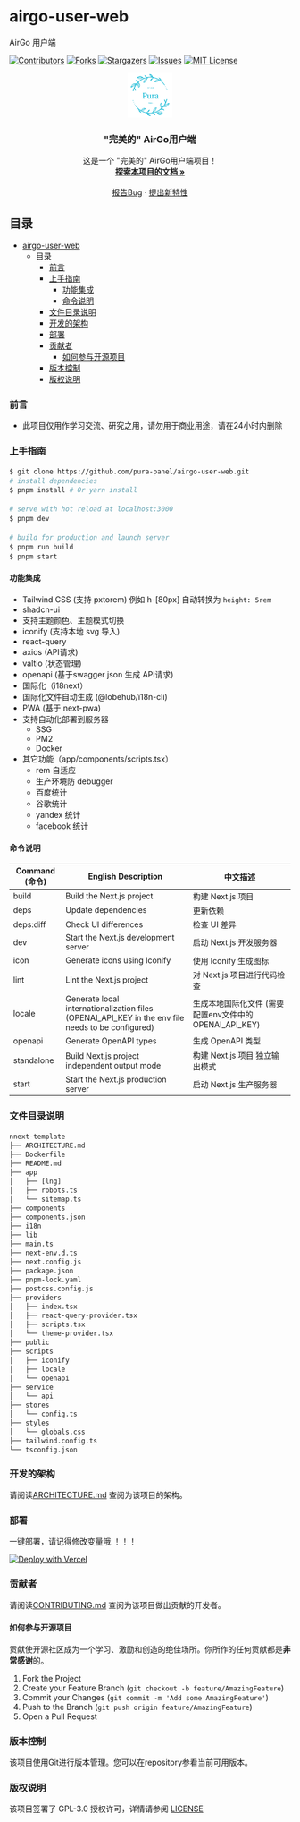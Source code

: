 # airgo-user-web

AirGo 用户端

<!-- PROJECT SHIELDS -->

[![Contributors][contributors-shield]][contributors-url] [![Forks][forks-shield]][forks-url] [![Stargazers][stars-shield]][stars-url] [![Issues][issues-shield]][issues-url] [![MIT License][license-shield]][license-url]

<p align="center">
  <a href="https://github.com/pura-panel/airgo-user-web/">
    <img src="https://raw.githubusercontent.com/pura-panel/pura-assets/main/logo-color.svg" alt="Logo" width="80" height="80">
  </a>

  <h3 align="center">"完美的" AirGo用户端</h3>
  <p align="center">
    这是一个 "完美的" AirGo用户端项目！
    <br />
    <a href="https://github.com/pura-panel/airgo-user-web"><strong>探索本项目的文档 »</strong></a>
    <br />
    <br />
    <a href="https://github.com/pura-panel/airgo-user-web/issues">报告Bug</a>
    ·
    <a href="https://github.com/pura-panel/airgo-user-web/issues">提出新特性</a>
  </p>
</p>

## 目录

- [airgo-user-web](#airgo-user-web)
  - [目录](#目录)
    - [前言](#前言)
    - [上手指南](#上手指南)
      - [功能集成](#功能集成)
      - [命令说明](#命令说明)
    - [文件目录说明](#文件目录说明)
    - [开发的架构](#开发的架构)
    - [部署](#部署)
    - [贡献者](#贡献者)
      - [如何参与开源项目](#如何参与开源项目)
    - [版本控制](#版本控制)
    - [版权说明](#版权说明)

### 前言

- 此项目仅用作学习交流、研究之用，请勿用于商业用途，请在24小时内删除

### 上手指南

```sh
$ git clone https://github.com/pura-panel/airgo-user-web.git
# install dependencies
$ pnpm install # Or yarn install

# serve with hot reload at localhost:3000
$ pnpm dev

# build for production and launch server
$ pnpm run build
$ pnpm start
```

#### 功能集成

- Tailwind CSS (支持 pxtorem) 例如 h-[80px] 自动转换为 `height: 5rem`
- shadcn-ui
- 支持主题颜色、主题模式切换
- iconify (支持本地 svg 导入)
- react-query
- axios (API请求)
- valtio (状态管理)
- openapi (基于swagger json 生成 API请求)
- 国际化（i18next）
- 国际化文件自动生成 (@lobehub/i18n-cli)
- PWA (基于 next-pwa)
- 支持自动化部署到服务器
  - SSG
  - PM2
  - Docker
- 其它功能（app/components/scripts.tsx）
  - rem 自适应
  - 生产环境防 debugger
  - 百度统计
  - 谷歌统计
  - yandex 统计
  - facebook 统计

#### 命令说明

| Command (命令) | English Description | 中文描述 |
| --- | --- | --- |
| build | Build the Next.js project | 构建 Next.js 项目 |
| deps | Update dependencies | 更新依赖 |
| deps:diff | Check UI differences | 检查 UI 差异 |
| dev | Start the Next.js development server | 启动 Next.js 开发服务器 |
| icon | Generate icons using Iconify | 使用 Iconify 生成图标 |
| lint | Lint the Next.js project | 对 Next.js 项目进行代码检查 |
| locale | Generate local internationalization files (OPENAI_API_KEY in the env file needs to be configured) | 生成本地国际化文件 (需要配置env文件中的 OPENAI_API_KEY) |
| openapi | Generate OpenAPI types | 生成 OpenAPI 类型 |
| standalone | Build Next.js project independent output mode | 构建 Next.js 项目 独立输出模式 |
| start | Start the Next.js production server | 启动 Next.js 生产服务器 |

### 文件目录说明

```tree
nnext-template
├── ARCHITECTURE.md
├── Dockerfile
├── README.md
├── app
│   ├── [lng]
│   ├── robots.ts
│   └── sitemap.ts
├── components
├── components.json
├── i18n
├── lib
├── main.ts
├── next-env.d.ts
├── next.config.js
├── package.json
├── pnpm-lock.yaml
├── postcss.config.js
├── providers
│   ├── index.tsx
│   ├── react-query-provider.tsx
│   ├── scripts.tsx
│   └── theme-provider.tsx
├── public
├── scripts
│   ├── iconify
│   ├── locale
│   └── openapi
├── service
│   └── api
├── stores
│   └── config.ts
├── styles
│   └── globals.css
├── tailwind.config.ts
└── tsconfig.json
```

### 开发的架构

请阅读[ARCHITECTURE.md](https://github.com/pura-panel/airgo-user-web/blob/main/ARCHITECTURE.md) 查阅为该项目的架构。

### 部署

一键部署，请记得修改变量哦 ！！！

[![Deploy with Vercel](https://vercel.com/button)](https://vercel.com/new/clone?repository-url=https%3A%2F%2Fgithub.com%2Fpura-panel%2Fairgo-user-web&env=SITE_URL,API_URL,EMAIL&envDescription=%E7%8E%AF%E5%A2%83%E5%8F%98%E9%87%8F%E8%AF%B4%E6%98%8E%E5%9C%A8%E5%8F%B3%E8%BE%B9%E6%9B%B4%E5%A4%9A%20-%3E&envLink=https%3A%2F%2Fraw.githubusercontent.com%2Fpura-panel%2Fairgo-user-web%2Fmain%2F.env.development&project-name=airgo-user-web&repository-name=airgo-user-web)

### 贡献者

请阅读[CONTRIBUTING.md](https://github.com/pura-panel/airgo-user-web/blob/main/CONTRIBUTING.md) 查阅为该项目做出贡献的开发者。

#### 如何参与开源项目

贡献使开源社区成为一个学习、激励和创造的绝佳场所。你所作的任何贡献都是**非常感谢**的。

1. Fork the Project
2. Create your Feature Branch (`git checkout -b feature/AmazingFeature`)
3. Commit your Changes (`git commit -m 'Add some AmazingFeature'`)
4. Push to the Branch (`git push origin feature/AmazingFeature`)
5. Open a Pull Request

### 版本控制

该项目使用Git进行版本管理。您可以在repository参看当前可用版本。

<!-- ### 作者

xxx@xxxx

_您也可以在贡献者名单中参看所有参与该项目的开发者。_ -->

### 版权说明

该项目签署了 GPL-3.0 授权许可，详情请参阅 [LICENSE](https://github.com/pura-panel/airgo-user-web/blob/main/LICENSE)

<!-- ### 鸣谢

- [GitHub Emoji Cheat Sheet](https://www.webpagefx.com/tools/emoji-cheat-sheet)
- [Img Shields](https://shields.io)
- [Choose an Open Source License](https://choosealicense.com)
- [GitHub Pages](https://pages.github.com)
- [Animate.css](https://daneden.github.io/animate.css)
- [xxxxxxxxxxxxxx](https://connoratherton.com/loaders) -->

<!-- links -->

[contributors-shield]: https://img.shields.io/github/contributors/pura-panel/airgo-user-web.svg?style=flat-square
[contributors-url]: https://github.com/pura-panel/airgo-user-web/graphs/contributors
[forks-shield]: https://img.shields.io/github/forks/pura-panel/airgo-user-web.svg?style=flat-square
[forks-url]: https://github.com/pura-panel/airgo-user-web/network/members
[stars-shield]: https://img.shields.io/github/stars/pura-panel/airgo-user-web.svg?style=flat-square
[stars-url]: https://github.com/pura-panel/airgo-user-web/stargazers
[issues-shield]: https://img.shields.io/github/issues/pura-panel/airgo-user-web.svg?style=flat-square
[issues-url]: https://img.shields.io/github/issues/pura-panel/airgo-user-web.svg
[license-shield]: https://img.shields.io/github/license/pura-panel/airgo-user-web.svg?style=flat-square
[license-url]: https://github.com/pura-panel/airgo-user-web/blob/main/LICENSE.txt
